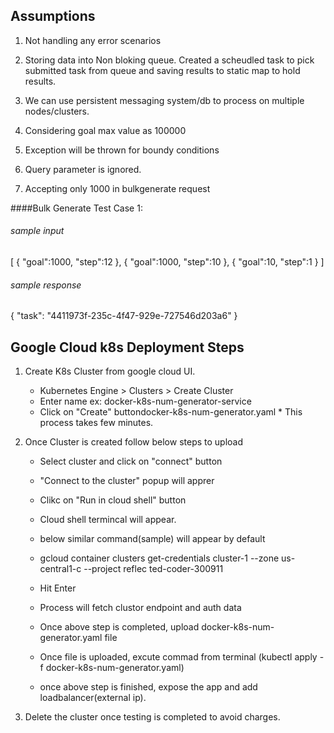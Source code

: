 ## Assumptions

1. Not handling any error scenarios
2. Storing data into Non bloking queue. Created a scheudled task
  to pick submitted task from queue and saving results to static map to hold results. 
    
3.  We can use persistent messaging system/db to process on 
multiple nodes/clusters.
        
4. Considering goal max value as 100000


5. Exception will be thrown for boundy conditions

6. Query parameter is ignored.

7. Accepting only 1000 in bulkgenerate request

####Bulk Generate Test Case 1:

###### sample input

[
	{
	"goal":1000,
	"step":12
},
{
	"goal":1000,
	"step":10
},
{
	"goal":10,
	"step":1
}
]

###### sample response

{
    "task": "4411973f-235c-4f47-929e-727546d203a6"
}

## Google Cloud k8s Deployment Steps



1. Create K8s Cluster from google cloud UI.
	* Kubernetes Engine > Clusters > Create Cluster
	* Enter name ex: docker-k8s-num-generator-service
	* Click on "Create" buttondocker-k8s-num-generator.yaml	* This process takes few minutes.
2. Once Cluster is created follow below steps to upload
	* Select cluster and click on "connect" button
	* "Connect to the cluster" popup will apprer
	* Clikc on "Run in cloud shell" button
	* Cloud shell termincal will appear.
	* below similar command(sample) will appear by default
	
	* gcloud container clusters get-credentials cluster-1 --zone us-central1-c --project reflec
	ted-coder-300911
	* Hit Enter 
	* Process will fetch clustor endpoint and auth data
	* Once above step is completed, upload docker-k8s-num-generator.yaml file
	* Once file is uploaded, excute commad from terminal (kubectl apply -f docker-k8s-num-generator.yaml)
	* once above step is finished, expose the app and add loadbalancer(external ip).
	
3. Delete the cluster once testing is completed to avoid charges.




